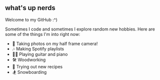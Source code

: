 ## what's up nerds

<!--
**tiffkwin/tiffkwin** is a ✨ _special_ ✨ repository because its `README.md` (this file) appears on your GitHub profile.
-->
Welcome to my GitHub :^)

Sometimes I code and sometimes I explore random new hobbies. Here are some of the things I'm into right now:
- 📸 Taking photos on my half frame camera!
- 🎶 Making Spotify playlists
- 🎸🎹 Playing guitar and piano
- 🛠 Woodworking
- 🥘 Trying out new recipes
- 🏂 Snowboarding
